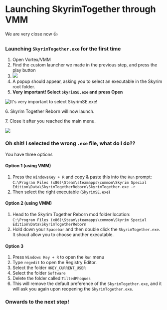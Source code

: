 # Launching SkyrimTogether through VMM

We are very close now :thumbsup:

### Launching `SkyrimTogether.exe` for the first time

1. Open Vortex/VMM
2. Find the custom launcher we made in the previous step, and press the play button
3. ![](https://shx.is/5BKQYt5oq.png)
4. A popup should appear, asking you to select an executable in the Skyrim root folder.
5. **Very important! Select `SkyrimSE.exe` and press Open**

![It's very important to select SkyrimSE.exe!](https://shx.is/5BlEBHSqt.png)

6\. Skyrim Together Reborn will now launch.

7\. Close it after you reached the main menu.

![](https://shx.is/5BKRNVIxA.gif)

### Oh shit! I selected the wrong `.exe` file, what do I do??

You have three options

#### **Option 1 (using VMM)**

1. Press the `WindowsKey + R` and copy & paste this into the `Run` prompt:\
   `C:\Program Files (x86)\Steam\steamapps\common\Skyrim Special Edition\Data\SkyrimTogetherReborn\SkyrimTogether.exe -r`
2. Then select the right executable (`SkyrimSE.exe`)

#### **Option 2 (using VMM)**

1. Head to the Skyrim Together Reborn mod folder location:\
   `C:\Program Files (x86)\Steam\steamapps\common\Skyrim Special Edition\Data\SkyrimTogetherReborn`
2. Hold down your `Spacebar` and then double click the `SkyrimTogether.exe`. It shoud allow you to choose another executable.

#### **Option 3**

1. Press `Windows Key + R` to open the `Run` menu
2. Type `regedit` to open the Registry Editor.
3. Select the folder `HKEY_CURRENT_USER`
4. Select the folder `Software`
5. Delete the folder called `TiltedPhoques`
6. This will remove the default preference of the `SkyrimTogether.exe`, and it will ask you again upon reopening the `SkyrimTogether.exe`.

### Onwards to the next step!
